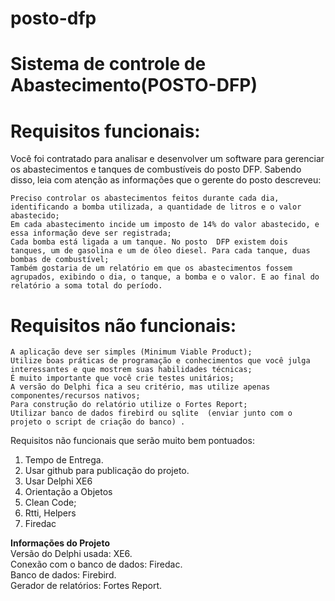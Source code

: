 # posto-dfp

# Sistema de controle de Abastecimento(POSTO-DFP)

# Requisitos funcionais:
Você foi contratado para analisar e desenvolver um software para gerenciar os abastecimentos e tanques de combustíveis do posto DFP. 
Sabendo disso, leia com atenção as informações que o gerente do posto descreveu:

    Preciso controlar os abastecimentos feitos durante cada dia, identificando a bomba utilizada, a quantidade de litros e o valor abastecido;
    Em cada abastecimento incide um imposto de 14% do valor abastecido, e essa informação deve ser registrada;
    Cada bomba está ligada a um tanque. No posto  DFP existem dois tanques, um de gasolina e um de óleo diesel. Para cada tanque, duas bombas de combustível;
    Também gostaria de um relatório em que os abastecimentos fossem agrupados, exibindo o dia, o tanque, a bomba e o valor. E ao final do relatório a soma total do período.
    
# Requisitos não funcionais:

    A aplicação deve ser simples (Minimum Viable Product);
    Utilize boas práticas de programação e conhecimentos que você julga interessantes e que mostrem suas habilidades técnicas;
    É muito importante que você crie testes unitários;
    A versão do Delphi fica a seu critério, mas utilize apenas componentes/recursos nativos;
    Para construção do relatório utilize o Fortes Report;
    Utilizar banco de dados firebird ou sqlite  (enviar junto com o projeto o script de criação do banco) .
    
Requisitos não funcionais que serão muito bem pontuados:

1.    Tempo de Entrega.
2.    Usar github para publicação do projeto.
3.    Usar Delphi XE6
4.    Orientação a Objetos
5.    Clean Code;
6.    Rtti, Helpers
7.    Firedac

<b>Informações do Projeto</b>
<br/>
Versão do Delphi usada: XE6.<br/>
Conexão com o banco de dados: Firedac.<br/>
Banco de dados: Firebird.<br/>
Gerador de relatórios: Fortes Report.<br/>
